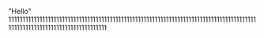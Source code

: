 "Hello" 
111111111111111111111111111111111111111111111111111111111111111111111111111111111111111111111111111111111111111111111111111